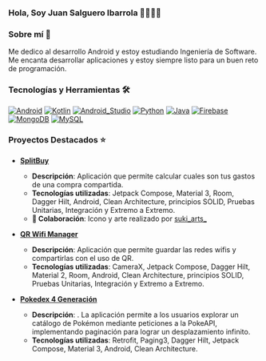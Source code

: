 ### Hola, Soy Juan Salguero Ibarrola 👋🧑🏻‍💻

### Sobre mí 📖

Me dedico al desarrollo Android y estoy estudiando Ingeniería de Software. Me encanta desarrollar aplicaciones y estoy siempre listo para un buen reto de programación.

### Tecnologías y Herramientas 🛠️

[![Android](https://img.shields.io/badge/Android-3DDC84?style=for-the-badge&logo=android&logoColor=white&labelColor=101010)]()
[![Kotlin](https://img.shields.io/badge/Kotlin-0095D5?style=for-the-badge&logo=kotlin&logoColor=white&labelColor=101010)]()
[![Android_Studio](https://img.shields.io/badge/Android_Studio-3DDC84?style=for-the-badge&logo=android-studio&logoColor=white&labelColor=101010)]()
[![Python](https://img.shields.io/badge/Python-yellow?style=for-the-badge&logo=python&logoColor=white&labelColor=101010)]()
[![Java](https://img.shields.io/badge/Java-007396?style=for-the-badge&logo=java&logoColor=white&labelColor=101010)](https://www.oracle.com/java/)
[![Firebase](https://img.shields.io/badge/Firebase-FFCA28?style=for-the-badge&logo=firebase&logoColor=white&labelColor=101010)]()
[![MongoDB](https://img.shields.io/badge/MongoDB-47A248?style=for-the-badge&logo=mongodb&logoColor=white&labelColor=101010)]()
[![MySQL](https://img.shields.io/badge/MySQL-4479A1?style=for-the-badge&logo=mysql&logoColor=white&labelColor=101010)]()


### Proyectos Destacados ⭐

- **[SplitBuy](https://play.google.com/store/apps/details?id=com.jakuru.splitbuy&hl=es_419&gl=US)**

  - **Descripción**: Aplicación que permite calcular cuales son tus gastos de una compra compartida.
  - **Tecnologías utilizadas**: Jetpack Compose, Material 3, Room, Dagger Hilt, Android, Clean Architecture, principios SOLID, Pruebas Unitarias, Integración y Extremo a Extremo.
  - **🤝 Colaboración**: Icono y arte realizado por [suki_arts_](https://www.instagram.com/suki_arts_?utm_source=ig_web_button_share_sheet&igsh=ZDNlZDc0MzIxNw==)

- **[QR Wifi Manager](https://play.google.com/store/apps/details?id=com.JakuruDevQR_Wifi.qr_wifi&hl=es_419&gl=US)**
  - **Descripción**: Aplicación que permite guardar las redes wifis y compartirlas con el uso de QR.
  - **Tecnologías utilizadas**: CameraX, Jetpack Compose, Dagger Hilt, Material 2, Room, Android, Clean Architecture, principios SOLID, Pruebas Unitarias, Integración y Extremo a Extremo.
- **[Pokedex 4 Generación](https://github.com/jsalgueroibarrola/Pokedex-4th-Generation)**
  - **Descripción**: . La aplicación permite a los usuarios explorar un catálogo de Pokémon mediante peticiones a la PokeAPI, implementando paginación para lograr un desplazamiento infinito.
  - **Tecnologías utilizadas**: Retrofit, Paging3, Dagger Hilt, Jetpack Compose, Material 3, Android, Clean Architecture.
